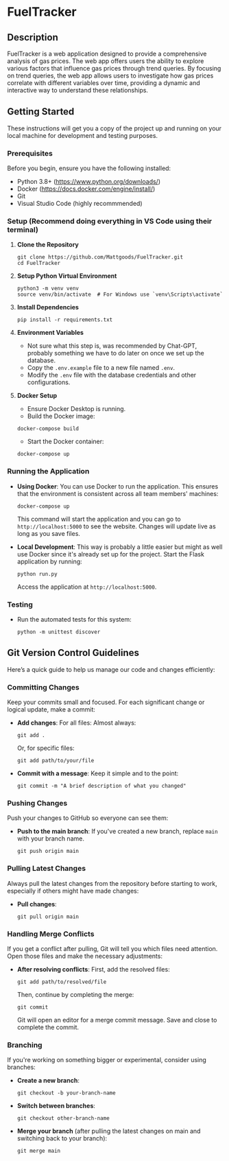 # FuelTracker

## Description

FuelTracker is a web application designed to provide a comprehensive analysis of gas prices. The web app offers users the ability to explore various factors that influence gas prices through trend queries. By focusing on trend queries, the web app allows users to investigate how gas prices correlate with different variables over time, providing a dynamic and interactive way to understand these relationships.


## Getting Started

These instructions will get you a copy of the project up and running on your local machine for development and testing purposes.


### Prerequisites

Before you begin, ensure you have the following installed:
- Python 3.8+ (https://www.python.org/downloads/)
- Docker (https://docs.docker.com/engine/install/)
- Git
- Visual Studio Code (highly recommmended)

### Setup (Recommend doing everything in VS Code using their terminal)

1. **Clone the Repository**
   ```
   git clone https://github.com/Mattgoods/FuelTracker.git
   cd FuelTracker
   ```

2. **Setup Python Virtual Environment**
   ```
   python3 -m venv venv
   source venv/bin/activate  # For Windows use `venv\Scripts\activate`
   ```

3. **Install Dependencies**
   ```
   pip install -r requirements.txt
   ```

4. **Environment Variables**
   - Not sure what this step is, was recommended by Chat-GPT, probably something we have to do later on once we set up the database.
   - Copy the `.env.example` file to a new file named `.env`.
   - Modify the `.env` file with the database credentials and other configurations.

5. **Docker Setup**
   - Ensure Docker Desktop is running.
   - Build the Docker image:
   ```
   docker-compose build
   ```
   - Start the Docker container:
   ```
   docker-compose up
   ```

### Running the Application

- **Using Docker**:
  You can use Docker to run the application. This ensures that the environment is consistent across all team members' machines:
   ```
   docker-compose up
   ```

  This command will start the application and you can go to `http://localhost:5000` to see the website. Changes will update live as long as you save files.

- **Local Development**:
  This way is probably a little easier but might as well use Docker since it's already set up for the project.
  Start the Flask application by running:
   ```
   python run.py
   ```

  Access the application at `http://localhost:5000`.

### Testing

- Run the automated tests for this system:
   ```
   python -m unittest discover
   ```


## Git Version Control Guidelines

Here’s a quick guide to help us manage our code and changes efficiently:

### Committing Changes
Keep your commits small and focused. For each significant change or logical update, make a commit:

- **Add changes**: For all files:
  Almost always:
  ```
  git add .
  ```
  Or, for specific files:
  ```
  git add path/to/your/file
  ```

- **Commit with a message**: Keep it simple and to the point:
  ```
  git commit -m "A brief description of what you changed"
  ```

### Pushing Changes
Push your changes to GitHub so everyone can see them:

- **Push to the main branch**:
  If you've created a new branch, replace `main` with your branch name.
  ```
  git push origin main
  ```

### Pulling Latest Changes
Always pull the latest changes from the repository before starting to work, especially if others might have made changes:

- **Pull changes**:
  ```
  git pull origin main
  ```

### Handling Merge Conflicts
If you get a conflict after pulling, Git will tell you which files need attention. Open those files and make the necessary adjustments:

- **After resolving conflicts**:
  First, add the resolved files:
  ```
  git add path/to/resolved/file
  ```
  Then, continue by completing the merge:
  ```
  git commit
  ```
  Git will open an editor for a merge commit message. Save and close to complete the commit.

### Branching
If you're working on something bigger or experimental, consider using branches:

- **Create a new branch**:
  ```
  git checkout -b your-branch-name
  ```

- **Switch between branches**:
  ```
  git checkout other-branch-name
  ```

- **Merge your branch** (after pulling the latest changes on main and switching back to your branch):
  ```
  git merge main
  ```
